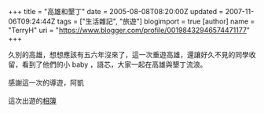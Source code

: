 +++
title = "高雄和墾丁"
date = 2005-08-08T08:20:00Z
updated = 2007-11-06T09:24:44Z
tags = ["生活雜記", "旅遊"]
blogimport = true 
[author]
	name = "TerryH"
	uri = "https://www.blogger.com/profile/00198432946574471177"
+++

久別的高雄，想想應該有五六年沒來了，這一次重遊高雄，還讓好久不見的同學收留，看到了他們的小 baby ，語芯，大家一起在高雄與墾丁流浪。<br /><br />感謝這一次的導遊，阿凱<br /><br />這次出遊的<a href="albums/kaohsiung_kenting">相簿</a>
